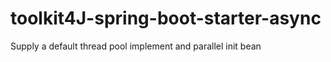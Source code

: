 # toolkit4J-spring-boot-starter-async

Supply a default thread pool implement and parallel init bean